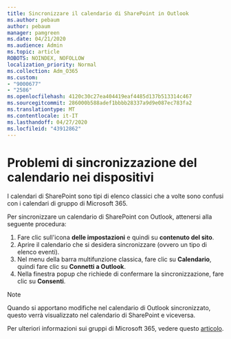 ```yaml
---
title: Sincronizzare il calendario di SharePoint in Outlook
ms.author: pebaum
author: pebaum
manager: pamgreen
ms.date: 04/21/2020
ms.audience: Admin
ms.topic: article
ROBOTS: NOINDEX, NOFOLLOW
localization_priority: Normal
ms.collection: Adm_O365
ms.custom:
- "9000677"
- "2586"
ms.openlocfilehash: 4120c30c27ea404419eaf4485d137b513314c467
ms.sourcegitcommit: 286000b588adef1bbbb28337a9d9e087ec783fa2
ms.translationtype: MT
ms.contentlocale: it-IT
ms.lasthandoff: 04/27/2020
ms.locfileid: "43912862"
---
```

# <a name="issues-synchronizing-your-calendar-to-devices"></a>Problemi di sincronizzazione del calendario nei dispositivi

I calendari di SharePoint sono tipi di elenco classici che a volte sono confusi con i calendari di gruppo di Microsoft 365.

Per sincronizzare un calendario di SharePoint con Outlook, attenersi alla seguente procedura:

1. Fare clic sull'icona **delle impostazioni** e quindi su **contenuto del sito**.
2. Aprire il calendario che si desidera sincronizzare (ovvero un tipo di elenco eventi).
3. Nel menu della barra multifunzione classica, fare clic su **Calendario**, quindi fare clic su **Connetti a Outlook**.
4. Nella finestra popup che richiede di confermare la sincronizzazione, fare clic su **Consenti**.

>[!Note]
> Quando si apportano modifiche nel calendario di Outlook sincronizzato, questo verrà visualizzato nel calendario di SharePoint e viceversa.

Per ulteriori informazioni sui gruppi di Microsoft 365, vedere questo [articolo](https://support.office.com/article/Learn-about-Office-365-groups-b565caa1-5c40-40ef-9915-60fdb2d97fa2).

